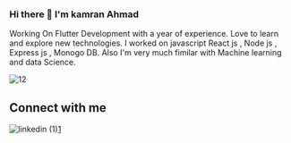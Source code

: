### Hi there 👋 I'm kamran Ahmad



 Working On Flutter Development with a year of experience. 
 Love to learn and explore new technologies. I worked on javascript React js , Node js , Express js , Monogo DB. Also I'm very much fimilar with Machine learning and data Science.
 
 
![12](https://user-images.githubusercontent.com/68790390/184704243-77895f9e-7171-4826-aa04-cebe790a48f4.gif)
  
  
## Connect with me

![linkedin (1)](https://user-images.githubusercontent.com/68790390/184707179-43da6c6c-c540-45b8-bc02-8fc6cad306c4.png)[1]






[1]: https://www.linkedin.com/in/kamran-ahmad-13a405182/
